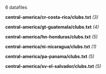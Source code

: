 6 datafiles

**central-america/cr-costa-rica/clubs.txt** _(3)_

**central-america/gt-guatemala/clubs.txt** _(4)_

**central-america/hn-honduras/clubs.txt** _(5)_

**central-america/ni-nicaragua/clubs.txt** _(1)_

**central-america/pa-panama/clubs.txt** _(5)_

**central-america/sv-el-salvador/clubs.txt** _(5)_

